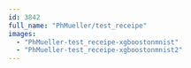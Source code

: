 ```yaml
---
id: 3842
full_name: "PhMueller/test_receipe"
images: 
  - "PhMueller-test_receipe-xgboostonmnist"
  - "PhMueller-test_receipe-xgboostonmnist2"
---
```

